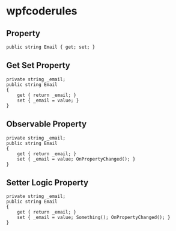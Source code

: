 # wpfcoderules

## Property
```
public string Email { get; set; }
```

## Get Set Property
```
private string _email;
public string Email 
{ 
    get { return _email; } 
    set { _email = value; } 
}
```

## Observable Property
```
private string _email;
public string Email 
{ 
    get { return _email; } 
    set { _email = value; OnPropertyChanged(); } 
}
```

## Setter Logic Property
```
private string _email;
public string Email 
{ 
    get { return _email; } 
    set { _email = value; Something(); OnPropertyChanged(); } 
}
```
